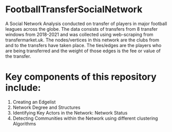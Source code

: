 # FootballTransferSocialNetwork


A Social Network Analysis conducted on transfer of players in major football leagues across the globe. The data consists of transfers from 8 transfer windows from 2018-2021 and was collected using web-scraping from transfermarket.uk. The nodes/vertices in this network are the clubs from and to the transfers have taken place. The ties/edges are the players who are being transferred and the weight of those edges is the fee or value of the transfer. 

# Key components of this repository include:

1. Creating an Edgelist 
2. Network Degree and Structures
3. Identifying Key Actors in the Network: Network Status
4. Detecting Communities within the Network using different clustering Algorithms
